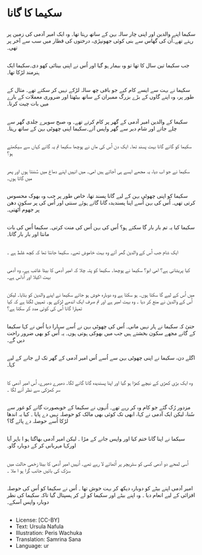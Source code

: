 # سکیما کا گانا

##
سکیما اپنے والدین اور اپنی چار سالہ بہن کے ساتھ رہتا تھا۔ وہ ایک امیر آدمی کی زمین پر رہتے تھے۔اُن کی گھاس سے بنی کوئی جھونپڑی، درختوں کی قطار میں سب سے آخر پر تھی۔

##
جب سکیما تین سال کا تھا تو وہ بیمار ہو گیا اور اُس نے اپنی بینائی کھو دی۔سکیما ایک ہنرمند لڑکا تھا۔

##
سکیما نے بہت سے ایسے کام کیے جو باقی چھ سالہ لڑکے نہیں کر سکتے تھے۔ مثال کے طور پر، وہ اپنے گاوں کے بڑے بزرگ ممبران کے ساتھ بیٹھتا اور ضروری معملات کے بارے میں بات چیت کرتا۔

##
سکیما کے والدین امیر آدمی کے گھر پر کام کرتے تھے۔ وہ صبح سویرے جلدی گھر سے چلے جاتے اور شام دیر سے گھر واپس آتے۔سکیما اپنی چھوٹی بہن کے ساتھ رہتا۔

##
سکیما کو گانے گانا بہت پسند تھا۔ ایک دن اُس کی ماں نے پوچھا سکیما تم یہ گانے کہاں سے سیکھتے ہو؟

##
سکیما نے جو اب دیا، یہ مجھے ایسے ہی آجاتے ہیں امی۔ میں انہیں اپنے دماغ میں سُننتا ہوں اور پھر میں گاتا ہوں۔

##
سکیما کو اپنی چھوٹی بہن کے لیے گانا پسند تھا، خاص طور پر جب وہ بھوک محسوس کرتی تھی۔ اُس کی بہن اُسے اپنا پسندیدہ گانا گاتے ہوئے سنتی اور اُس کی پر سکون دھن پر جھوم اُٹھتی۔

##
سکیما کیا یہ تم بار بار گا سکتے ہو؟ اُس کی بہن اُس کی منت کرتی۔ سکیما اُس کی بات مانتا اور بار بار گاتا۔

##
ایک شام جب اُس کے والدین گھر آئے وہ بہت خاموش تھے۔ سکیما جانتا تھا کہ کچھ غلط ہے ۔

##
کیا پریشانی ہے؟ امی ابو؟ سکیما نے پوچھا۔ سکیما کو پتہ چلا کہ امیر آدمی کا بیٹا غائب ہے۔ وہ آدمی بہت اکیلا اور اُداس ہے۔

##
میں اُس کے لیے گا سکتا ہوں۔ ہو سکتا ہے وہ دوبارہ خوش ہو جائے سکیما نے اپنے والدین کو بتایا۔ لیکن اُس کے والدین نے منع کر دیا ۔ وہ بہت امیر ہے اور تم صرف ایک اندھے لڑکے ہو۔ تمہیں لگتا ہے کہ کیا تمہارا گانا اُس کی کوئی مدد کر سکتا ہے؟

##
حتیٰ کہ سکیما نے ہار نہیں مانی۔ اُس کی چھوٹی بہن نے اُسے سہارا دیا اُس نے کہا سکیما کے گانے مجھے سکون بخشتے ہیں جب میں بھوکی ہوتی ہوں۔ یہ اُس کو بھی ضرور راحت دیں گے۔

##
اگلے دن، سکیما نے اپنی چھوٹی بہن سے اُسے اُس امیر آدمی کے گھر تک لے جانے کے لیے کہا۔

##
وہ ایک بڑی کھڑی کے نیچے کھڑا ہو گیا اور اپنا پسندیدہ گانا گانے لگا۔ دھیرے دھیرے، اُس امیر آدمی کا سر کھڑکی سے نظر آنے لگا ۔

##
مزدور رُک گئے جو کام وہ کر رہے تھے۔ اُنہوں نے سکیما کے خوبصورت گانے کو غور سے سُنا، لیکن ایک آدمی نے کہا، ابھی تک کوئی بھی مالک کو حوصلہ نہیں دے پایا ۔ کیا یہ اندھا لڑکا اُسے حوصلہ دے پائے گا؟

##
سیکما نے اپنا گانا ختم کیا اور واپس جانے کے مڑا ۔ لیکن امیر آدمی بھاگتا ہو ا باہر آیا اورکہا مہربانی کر کے دوبارہ گاو۔

##
اُسی لمحے دو آدمی کسی کو سٹریچر پر اُٹھائے لا رہے تھے۔ اُنہیں امیر آٓدمی کا بیٹا زخمی حالت میں سڑک کی بائیں جانب گِرا ہو ا ملا ۔

##
امیر آدمی اپنے بیٹے کو دوبارہ دیکھ کر بہت خوش تھا ۔ اُس نے سکیما کو اُس کی حوصلہ افزائی کے لیے انعام دیا ۔ وہ اپنے بیٹے اور سکیما کو لے کر ہسپتال گیا تاکہ سکیما کی نظر دوبارہ واپس آسکے۔

##
* License: [CC-BY]
* Text: Ursula Nafula
* Illustration: Peris Wachuka
* Translation: Samrina Sana
* Language: ur

